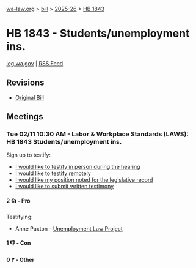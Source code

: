 [wa-law.org](/) > [bill](/bill/) > [2025-26](/bill/2025-26/) > [HB 1843](/bill/2025-26/hb/1843/)

# HB 1843 - Students/unemployment ins.
[leg.wa.gov](https://app.leg.wa.gov/billsummary?BillNumber=1843&Year=2025&Initiative=false) | [RSS Feed](./rss.xml)

## Revisions
* [Original Bill](1/)

## Meetings
### Tue 02/11 10:30 AM - Labor & Workplace Standards (LAWS): HB 1843 Students/unemployment ins.
Sign up to testify:
* [I would like to testify in person during the hearing](https://app.leg.wa.gov/csi/Testifier/Add?chamber=House&mId=32778&aId=163342&caId=25631&tId=1)
* [I would like to testify remotely](https://app.leg.wa.gov/csi/Testifier/Add?chamber=House&mId=32778&aId=163342&caId=25631&tId=2)
* [I would like my position noted for the legislative record](https://app.leg.wa.gov/csi/Testifier/Add?chamber=House&mId=32778&aId=163342&caId=25631&tId=3)
* [I would like to submit written testimony](https://app.leg.wa.gov/csi/Testifier/Add?chamber=House&mId=32778&aId=163342&caId=25631&tId=4)

#### 2 👍 - Pro
Testifying:
* Anne Paxton - [Unemployment Law Project](/org/unemployment_law_project/)

#### 1 👎 - Con

#### 0 ❓ - Other
